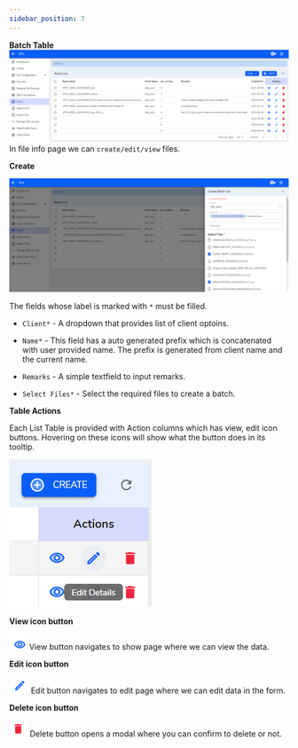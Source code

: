 ```yaml
---
sidebar_position: 7
---
```


**Batch Table**
![Client Table](./images/BatchPage.PNG)
In file info page we can `create/edit/view` files.

**Create**

![Client Create Form](./images/BatchCreateForm.PNG)

The fields whose label is marked with `*` must be filled. 

- `Client*` - A dropdown that provides list of client optoins.

- `Name*` - This field has a auto generated prefix which is concatenated with user provided name. The prefix is generated from client name and the current name.

- `Remarks` - A simple textfield to input remarks.

- `Select Files*` - Select the required files to create a batch.


**Table Actions**

Each List Table is provided with Action columns which has view, edit icon buttons. Hovering on these icons will show what the button does in its tooltip.

![Table Actions](./images/DefaultActions.png)


**View icon button**

![View Icon Button](./images/viewIconBtn.PNG)    View button navigates to show page where we can view the data.

<!-- ![Client Show Page](./images/ClientShowPage.PNG) -->

**Edit icon button**

![Client Edit Button](./images/EditIconButton.PNG)   Edit button navigates to edit page where we can edit data in the form.

<!-- ![client Edit Page](./images/ClientEditPage.PNG) -->

**Delete icon button**

![Client Delete button](./images/DeleteButton.PNG)   Delete button opens a modal where you can confirm to delete or not.

<!-- ![Delete Modal open](./images/DeleteModalOpen.PNG) -->